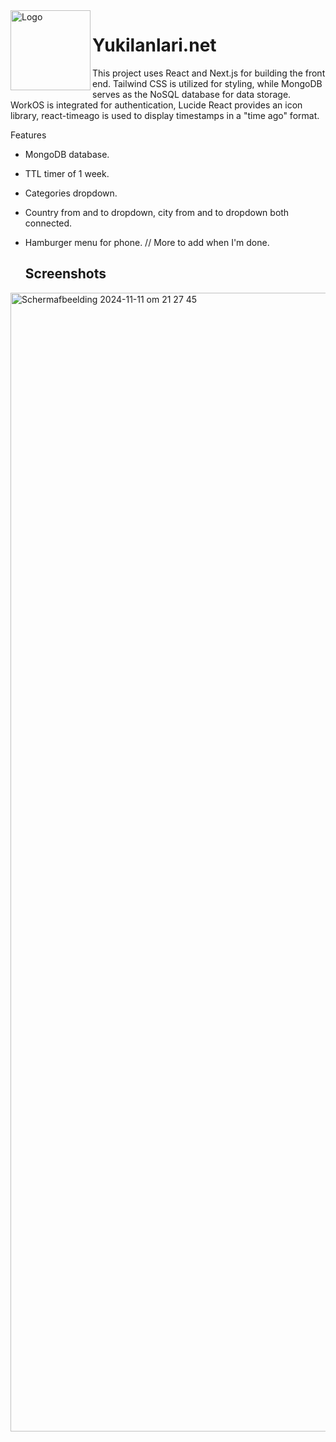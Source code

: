 <img width="128px" src="public/Empty_MacOS_icon.png" alt="Logo" align="left" />

# Yukilanlari.net

This project uses React and Next.js for building the front end. Tailwind CSS is utilized for styling, while MongoDB serves as the NoSQL database for data storage. WorkOS is integrated for authentication, Lucide React provides an icon library, react-timeago is used to display timestamps in a "time ago" format.

Features
- MongoDB database.
- TTL timer of 1 week.
- Categories dropdown.
- Country from and to dropdown, city from and to dropdown both connected.
- Hamburger menu for phone.
  // More to add when I'm done.

  ## Screenshots
<img width="1822" alt="Scherm­afbeelding 2024-11-11 om 21 27 45" src="https://github.com/user-attachments/assets/a741d445-4e77-4103-b336-60469219354a">
